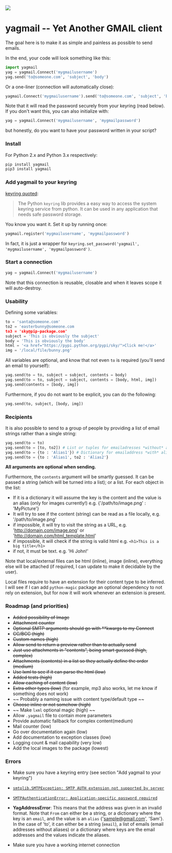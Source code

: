 <img src="https://github.com/kootenpv/yagmail/blob/master/icon.svg" />

# yagmail -- Yet Another GMAIL client

The goal here is to make it as simple and painless as possible to send emails.

In the end, your code will look something like this:

```python
import yagmail
yag = yagmail.Connect('mygmailusername')
yag.send('to@someone.com', 'subject', 'body')
```

Or a one-liner (connection will automatically close):
```python
yagmail.Connect('mygmailusername').send('to@someone.com', 'subject', 'body')
```

Note that it will read the password securely from your keyring (read below). If you don't want this, you can also initialize with:

```python
yag = yagmail.Connect('mygmailusername', 'mygmailpassword')
```

but honestly, do you want to have your password written in your script?

### Install

For Python 2.x and Python 3.x respectively:

```python
pip install yagmail
pip3 install yagmail
```

### Add yagmail to your keyring

[keyring quoted](https://pypi.python.org/pypi/keyring#what-is-python-keyring-lib):
> The Python `keyring` lib provides a easy way to access the system keyring service from python. It can be used in any application that needs safe password storage. 

You know you want it. Set it up by running once:

```python
yagmail.register('mygmailusername', 'mygmailpassword')
```

In fact, it is just a wrapper for `keyring.set_password('yagmail', 'mygmailusername', 'mygmailpassword')`.

### Start a connection

```python
yag = yagmail.Connect('mygmailusername')
```

Note that this connection is reusable, closable and when it leaves scope it will auto-destroy.

### Usability 

Defining some variables:

```python
to = 'santa@someone.com'
to2 = 'easterbunny@someone.com
to3 = 'sky@pip-package.com'
subject = 'This is obviously the subject'
body = 'This is obviously the body'
html = '<a href="https://pypi.python.org/pypi/sky/">Click me!</a>'
img = '/local/file/bunny.png'
```

All variables are optional, and know that not even `to` is required (you'll send an email to yourself):

```python
yag.send(to = to, subject = subject, contents = body)
yag.send(to = to, subject = subject, contents = [body, html, img])
yag.send(contents = [body, img])
```

Furthermore, if you do not want to be explicit, you can do the following:

```python
yag.send(to, subject, [body, img])
```

### Recipients

It is also possible to send to a group of people by providing a list of email strings rather than a single string:

```python
yag.send(to = to) 
yag.send(to = [to, to2]) # List or tuples for emailadresses *without* aliases
yag.send(to = {to : 'Alias1'}) # Dictionary for emailaddress *with* aliases
yag.send(to = {to : 'Alias1', to2 : 'Alias2'}
```

**All arguments are optional when sending.**

Furthermore, the `contents` argument will be smartly guessed. It can be passed a string (which will be turned into a list); or a list. For each object in the list:

- If it is a dictionary it will assume the key is the content and the value is an alias (only for images currently!)
  e.g. {'/path/to/image.png' : 'MyPicture'}
- It will try to see if the content (string) can be read as a file locally,
  e.g. '/path/to/image.png'
- if impossible, it will try to visit the string as a URL,
  e.g. 'http://domain.com/image.png' or 'http://domain.com/html_template.html'
- if impossible, it will check if the string is valid html
  e.g. `<h1>This is a big title</h1>`
- if not, it must be text.
  e.g. 'Hi John!'

Note that local/external files can be html (inline), image (inline), everything else will be attached (if required, I can update to make it decidable by the user).  

Local files require to have an extension for their content type to be inferred. I will see if I can add `python-magic` package an optional dependency to not rely on extension, but for now it will work whenever an extension is present.

### Roadmap (and priorities)

- ~~Added possibility of Image~~ 
- ~~Attachment counter~~
- ~~Optional SMTP arguments should go with \**kwargs to my Connect~~
- ~~CC/BCC (high)~~
- ~~Custom names (high)~~
- ~~Allow send to return a preview rather than to actually send~~
- ~~Just use attachments in "contents", being smart guessed (high, complex)~~
- ~~Attachments (contents) in a list so they actually define the order (medium)~~
- ~~Use lxml to see if it can parse the html (low)~~
- ~~Added tests (high)~~
- ~~Allow caching of content (low)~~
- ~~Extra other types (low)~~ (for example, mp3 also works, let me know if something does not work)
- ~~ Probably a naming issue with content type/default type ~~
- ~~Choose inline or not somehow (high)~~
- ~~ Make `lxml` optional magic (high) ~~
- Allow `.yagmail` file to contain more parameters
- Provide automatic fallback for complex content(medium)
- Mail counter (low)
- Go over documentation again (low)
- Add documentation to exception classes (low)
- Logging count & mail capability (very low)
- Add the local images to the package (lowest)

### Errors

- Make sure you have a keyring entry (see section "Add yagmail to your keyring")

- [`smtplib.SMTPException: SMTP AUTH extension not supported by server`](http://stackoverflow.com/questions/10147455/trying-to-send-email-gmail-as-mail-provider-using-python)

- [`SMTPAuthenticationError: Application-specific password required`](https://support.google.com/accounts/answer/185833)

- **YagAddressError**: This means that the address was given in an invalid format. Note that `From` can either be a string, or a dictionary where the key is an `email`, and the value is an `alias` {'sample@gmail.com', 'Sam'}. In the case of 'to', it can either be a string (`email`), a list of emails (email addresses without aliases) or a dictionary where keys are the email addresses and the values indicate the aliases.

- Make sure you have a working internet connection